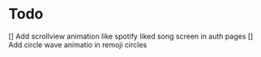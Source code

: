 # Todo
[] Add scrollview animation like spotify liked song screen in auth pages
[] Add circle wave animatio in remoji circles